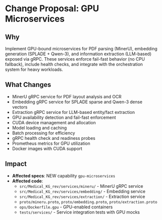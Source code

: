 # Change Proposal: GPU Microservices

## Why

Implement GPU-bound microservices for PDF parsing (MinerU), embedding generation (SPLADE + Qwen-3), and information extraction (LLM-based) exposed via gRPC. These services enforce fail-fast behavior (no CPU fallback), include health checks, and integrate with the orchestration system for heavy workloads.

## What Changes

- MinerU gRPC service for PDF layout analysis and OCR
- Embedding gRPC service for SPLADE sparse and Qwen-3 dense vectors
- Extraction gRPC service for LLM-based entity/fact extraction
- GPU availability detection and fail-fast enforcement
- CUDA device management and allocation
- Model loading and caching
- Batch processing for efficiency
- gRPC health check and readiness probes
- Prometheus metrics for GPU utilization
- Docker images with CUDA support

## Impact

- **Affected specs**: NEW capability `gpu-microservices`
- **Affected code**:
  - `src/Medical_KG_rev/services/mineru/` - MinerU gRPC service
  - `src/Medical_KG_rev/services/embedding/` - Embedding service
  - `src/Medical_KG_rev/services/extraction/` - Extraction service
  - `proto/mineru.proto`, `proto/embedding.proto`, `proto/extraction.proto`
  - `ops/Dockerfile.gpu` - GPU-enabled containers
  - `tests/services/` - Service integration tests with GPU mocks
